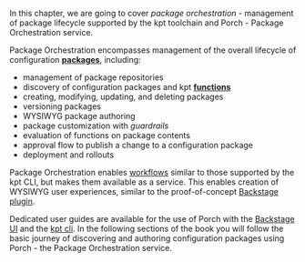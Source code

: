 In this chapter, we are going to cover _package orchestration_ - management
of package lifecycle supported by the kpt toolchain and Porch - Package
Orchestration service.

Package Orchestration encompasses management of the overall lifecycle of
configuration [**packages**](/book/02-concepts/01-packages), including:

* management of package repositories
* discovery of configuration packages and kpt
  [**functions**](/book/02-concepts/03-functions)
* creating, modifying, updating, and deleting packages
* versioning packages
* WYSIWYG package authoring
* package customization with _guardrails_
* evaluation of functions on package contents
* approval flow to publish a change to a configuration package
* deployment and rollouts

Package Orchestration enables [workflows](/book/02-concepts/02-workflows)
similar to those supported by the kpt CLI, but makes them available as a
service. This enables creation of WYSIWYG user experiences, similar to the
proof-of-concept [Backstage plugin](/guides/namespace-provisioning-ui).

Dedicated user guides are available for the use of Porch with the
[Backstage UI](/guides/namespace-provisioning-example) and
the [kpt cli](/guides/porch-user-guide). In the following sections
of the book you will follow the basic journey of discovering and authoring
configuration packages using Porch - the Package Orchestration service.
